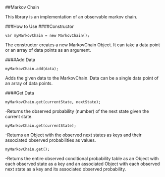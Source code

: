 ##Markov Chain

This library is an implementation of an observable markov chain.


###How to Use
####Constructor

```
var myMarkovChain = new MarkovChain();
```
The constructor creates a new MarkovChain Object. It can take a data point or an array of data points as an argument.

####Add Data
```
myMarkovChain.add(data);
```
Adds the given data to the MarkovChain. Data can be a single data point of an array of data points.


####Get Data
```
myMarkovChain.get(currentState, nextState);
```
-Returns the observed probability (number) of the next state given the current state.


```
myMarkovChain.get(currentState);
```
-Returns an Object with the observed next states as keys and their associated observed probabilities as values.


```
myMarkovChain.get();
```
-Returns the entire observed conditional probability table as an Object with each observed state as a key and an associated Object with each observed next state as a key and its associated observed probability.
